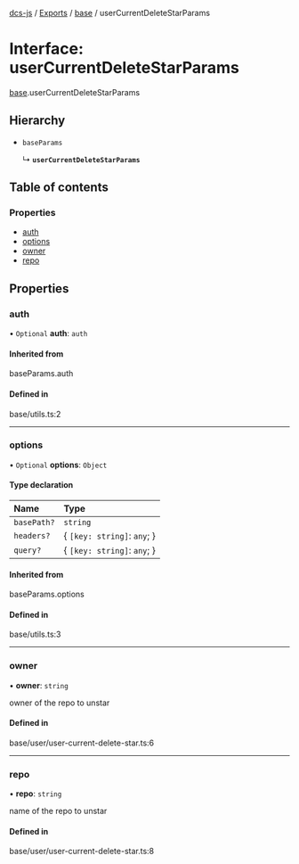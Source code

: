 [dcs-js](../README.md) / [Exports](../modules.md) / [base](../modules/base.md) / userCurrentDeleteStarParams

# Interface: userCurrentDeleteStarParams

[base](../modules/base.md).userCurrentDeleteStarParams

## Hierarchy

- `baseParams`

  ↳ **`userCurrentDeleteStarParams`**

## Table of contents

### Properties

- [auth](base.userCurrentDeleteStarParams.md#auth)
- [options](base.userCurrentDeleteStarParams.md#options)
- [owner](base.userCurrentDeleteStarParams.md#owner)
- [repo](base.userCurrentDeleteStarParams.md#repo)

## Properties

### <a id="auth" name="auth"></a> auth

• `Optional` **auth**: `auth`

#### Inherited from

baseParams.auth

#### Defined in

base/utils.ts:2

___

### <a id="options" name="options"></a> options

• `Optional` **options**: `Object`

#### Type declaration

| Name | Type |
| :------ | :------ |
| `basePath?` | `string` |
| `headers?` | { `[key: string]`: `any`;  } |
| `query?` | { `[key: string]`: `any`;  } |

#### Inherited from

baseParams.options

#### Defined in

base/utils.ts:3

___

### <a id="owner" name="owner"></a> owner

• **owner**: `string`

owner of the repo to unstar

#### Defined in

base/user/user-current-delete-star.ts:6

___

### <a id="repo" name="repo"></a> repo

• **repo**: `string`

name of the repo to unstar

#### Defined in

base/user/user-current-delete-star.ts:8
